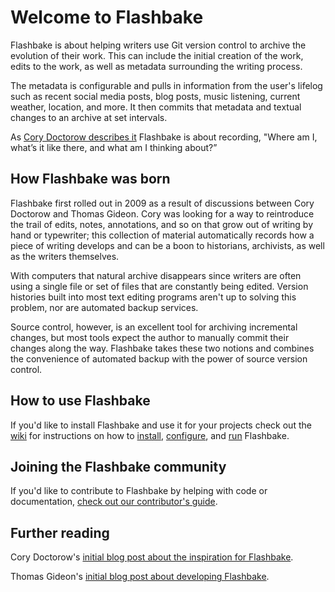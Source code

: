 # Welcome to Flashbake

Flashbake is about helping writers use Git version control to archive the evolution of their work. 
This can include the initial creation of the work, edits to the work, as well as metadata surrounding the writing process. 

The metadata is configurable and pulls in information from the user's lifelog such as recent social media posts, blog posts, music listening, current weather, location, and more.
It then commits that metadata and textual changes to an archive at set intervals.

As [Cory Doctorow describes it](https://craphound.com/news/2009/02/13/flashbake-free-version-control-for-writers-using-git/) Flashbake is about recording, "Where am I, what’s it like there, and what am I thinking about?”

## How Flashbake was born

Flashbake first rolled out in 2009 as a result of discussions between Cory Doctorow and Thomas Gideon. Cory was looking for a way to reintroduce the trail of edits, 
notes, annotations, and so on that grow out of writing by hand or typewriter; this collection of material automatically records how a piece of writing develops and can be a boon to historians, archivists, as well as the writers themselves. 

With computers that natural archive disappears since writers are often using a single file or set of files that are constantly being edited. Version histories built into most text editing programs 
aren't up to solving this problem, nor are automated backup services. 

Source control, however, is an excellent tool for archiving incremental changes, but most tools expect the author to 
manually commit their changes along the way.  Flashbake takes these two notions and combines the convenience of automated backup with the power of source version control. 

## How to use Flashbake

If you'd like to install Flashbake and use it for your projects check out the [wiki](https://github.com/cmdln/flashbake/wiki) for instructions on how to [install](https://github.com/cmdln/flashbake/wiki/Installation), [configure](https://github.com/cmdln/flashbake/wiki/Configuration), and [run](https://github.com/cmdln/flashbake/wiki/Running) Flashbake.

## Joining the Flashbake community

If you'd like to contribute to Flashbake by helping with code or documentation, [check out our contributor's guide](https://github.com/cmdln/flashbake/wiki/Contributor's-Guide). 

## Further reading

Cory Doctorow's [initial blog post about the inspiration for Flashbake](https://craphound.com/news/2009/02/13/flashbake-free-version-control-for-writers-using-git/).

Thomas Gideon's [initial blog post about developing Flashbake](https://web.archive.org/web/20120202215523/http://bitbucketlabs.net/flashbake).
